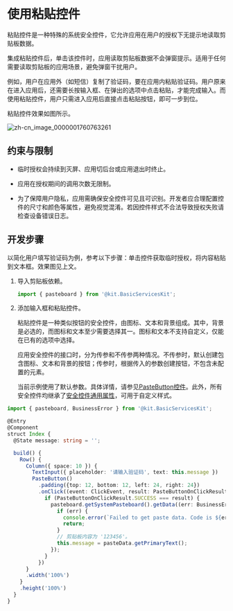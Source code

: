 # 使用粘贴控件

<!--Kit: ArkUI-->
<!--Subsystem: Security-->
<!--Owner: @harylee-->
<!--Designer: @linshuqing; @hehehe-li-->
<!--Tester: @leiyuqian-->
<!--Adviser: @zengyawen-->

粘贴控件是一种特殊的系统安全控件，它允许应用在用户的授权下无提示地读取剪贴板数据。

集成粘贴控件后，单击该控件时，应用读取剪贴板数据不会弹窗提示。适用于任何需要读取剪贴板的应用场景，避免弹窗干扰用户。

例如，用户在应用外（如短信）复制了验证码，要在应用内粘贴验证码。用户原来在进入应用后，还需要长按输入框、在弹出的选项中点击粘贴，才能完成输入。而使用粘贴控件，用户只需进入应用后直接点击粘贴按钮，即可一步到位。

粘贴控件效果如图所示。

![zh-cn_image_0000001760763261](figures/zh-cn_image_0000001760763261.gif)

## 约束与限制

- 临时授权会持续到灭屏、应用切后台或应用退出时终止。

- 应用在授权期间的调用次数无限制。

- 为了保障用户隐私，应用需确保安全控件可见且可识别。开发者应合理配置控件的尺寸和颜色等属性，避免视觉混淆。若因控件样式不合法导致授权失败请检查设备错误日志。

## 开发步骤

以简化用户填写验证码为例，参考以下步骤：单击控件获取临时授权，将内容粘贴到文本框。效果图见上文。

1. 导入剪贴板依赖。
   
   ```ts
   import { pasteboard } from '@kit.BasicServicesKit';
   ```

2. 添加输入框和粘贴控件。
   
   粘贴控件是一种类似按钮的安全控件，由图标、文本和背景组成。其中，背景是必选的，而图标和文本至少需要选择其一。图标和文本不支持自定义，仅能在已有的选项中选择。

   应用安全控件的接口时，分为传参和不传参两种情况。不传参时，默认创建包含图标、文本和背景的按钮；传参时，根据传入的参数创建按钮，不包含未配置的元素。

   当前示例使用了默认参数。具体详情，请参见[PasteButton控件](../../reference/apis-arkui/arkui-ts/ts-security-components-pastebutton.md)。此外，所有安全控件均继承了[安全控件通用属性](../../reference/apis-arkui/arkui-ts/ts-securitycomponent-attributes.md)，可用于自定义样式。
   
  <!-- @[use_paste_button](https://gitcode.com/openharmony/applications_app_samples/blob/master/code/DocsSample/Security/SecurityComponent/entry/src/main/ets/securitycomponent/pages/Paste.ets) -->

``` TypeScript
import { pasteboard, BusinessError } from '@kit.BasicServicesKit';

@Entry
@Component
struct Index {
  @State message: string = '';

  build() {
    Row() {
      Column({ space: 10 }) {
        TextInput({ placeholder: '请输入验证码', text: this.message })
        PasteButton()
          .padding({top: 12, bottom: 12, left: 24, right: 24})
          .onClick((event: ClickEvent, result: PasteButtonOnClickResult) => {
            if (PasteButtonOnClickResult.SUCCESS === result) {
              pasteboard.getSystemPasteboard().getData((err: BusinessError, pasteData: pasteboard.PasteData) => {
                if (err) {
                  console.error(`Failed to get paste data. Code is ${err.code}, message is ${err.message}`);
                  return;
                }
                // 剪贴板内容为 '123456'。
                this.message = pasteData.getPrimaryText();
              });
            }
          })
      }
      .width('100%')
    }
    .height('100%')
  }
}
```

